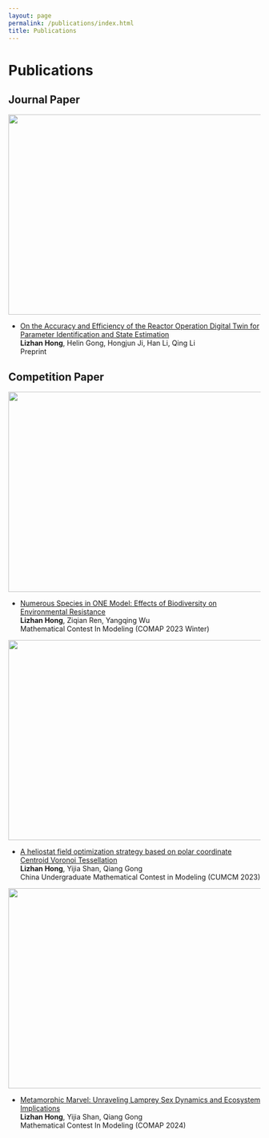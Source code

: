 ```yaml
---
layout: page
permalink: /publications/index.html
title: Publications
---
```


# Publications

## Journal Paper

<img src="https://apollohong.github.io/images/2023paper01.png" width="720" height="400">

- [On the Accuracy and Efficiency of the Reactor Operation Digital Twin for Parameter Identification and State Estimation](https://www.researchgate.net/publication/374917868_On_the_Accuracy_and_Efficiency_of_the_Reactor_Operation_Digital_Twin_for_Parameter_Identification_and_State_Estimation)<br>**Lizhan Hong**, Helin Gong, Hongjun Ji, Han Li, Qing Li
<br>Preprint<br>

## Competition Paper

<img src="https://apollohong.github.io/images/comapMCM.png" width="720" height="400">

- [Numerous Species in ONE Model: Effects of Biodiversity on Environmental Resistance](https://apollohong.github.io/mypaper/modeling/2023COMAP2308434.pdf)<br>**Lizhan Hong**, Ziqian Ren, Yangqing Wu
<br>Mathematical Contest In Modeling (COMAP 2023 Winter)<br>


<img src="https://apollohong.github.io/images/liuchengtuCUMCM.png" width="720" height="400">

- [A heliostat field optimization strategy based on polar coordinate Centroid Voronoi Tessellation](https://apollohong.github.io/mypaper/modeling/2023CUMCM.pdf)<br>**Lizhan Hong**, Yijia Shan, Qiang Gong
<br>China Undergraduate Mathematical Contest in Modeling (CUMCM 2023)<br>


<img src="https://apollohong.github.io/images/comapMCM2024.png" width="720" height="400">

- [Metamorphic Marvel: Unraveling Lamprey Sex Dynamics and Ecosystem Implications](https://apollohong.github.io/mypaper/modeling/2024COMAP2308434.pdf)<br>**Lizhan Hong**, Yijia Shan, Qiang Gong
<br>Mathematical Contest In Modeling (COMAP 2024)<br>